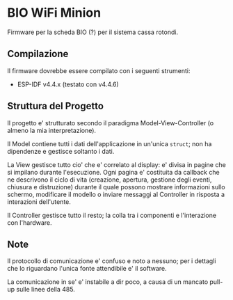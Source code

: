 # BIO WiFi Minion

Firmware per la scheda BIO (?) per il sistema cassa rotondi.

## Compilazione

Il firmware dovrebbe essere compilato con i seguenti strumenti:
 - ESP-IDF v4.4.x (testato con v4.4.6)

## Struttura del Progetto

Il progetto e' strutturato secondo il paradigma Model-View-Controller (o almeno la mia interpretazione).

Il Model contiene tutti i dati dell'applicazione in un'unica `struct`; non ha dipendenze e gestisce soltanto i dati.

La View gestisce tutto cio' che e' correlato al display: e' divisa in pagine che si impilano durante l'esecuzione.
Ogni pagina e' costituita da callback che ne descrivono il ciclo di vita (creazione, apertura, gestione degli eventi, chiusura e distruzione) durante il quale possono mostrare informazioni sullo schermo, modificare il modello o inviare messaggi al Controller in risposta a interazioni dell'utente.

Il Controller gestisce tutto il resto; la colla tra i componenti e l'interazione con l'hardware.

## Note

Il protocollo di comunicazione e' confuso e noto a nessuno; per i dettagli che lo riguardano l'unica fonte attendibile e' il software.

La comunicazione in se' e' instabile a dir poco, a causa di un mancato pull-up sulle linee della 485.
